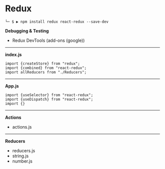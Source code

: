 # Redux

`└─ $ ▶ npm install redux react-redux --save-dev`


**Debugging & Testing**

- Redux DevTools (add-ons (google))

---

**index.js**

```
import {createStore} from "redux";
import {combined} from "react-redux";
import allReducers from "./Reducers";
```

---

**App.js**

```
import {useSelector} from "react-redux";
import {useDispatch} from "react-redux";
import {}
```

---

**Actions**

- actions.js

---

**Reducers**

- reducers.js
- string.js
- number.js

